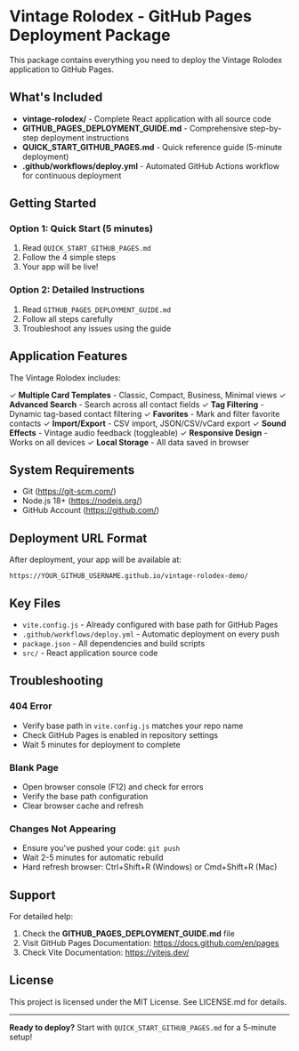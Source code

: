 # Vintage Rolodex - GitHub Pages Deployment Package

This package contains everything you need to deploy the Vintage Rolodex application to GitHub Pages.

## What's Included

- **vintage-rolodex/** - Complete React application with all source code
- **GITHUB_PAGES_DEPLOYMENT_GUIDE.md** - Comprehensive step-by-step deployment instructions
- **QUICK_START_GITHUB_PAGES.md** - Quick reference guide (5-minute deployment)
- **.github/workflows/deploy.yml** - Automated GitHub Actions workflow for continuous deployment

## Getting Started

### Option 1: Quick Start (5 minutes)
1. Read `QUICK_START_GITHUB_PAGES.md`
2. Follow the 4 simple steps
3. Your app will be live!

### Option 2: Detailed Instructions
1. Read `GITHUB_PAGES_DEPLOYMENT_GUIDE.md`
2. Follow all steps carefully
3. Troubleshoot any issues using the guide

## Application Features

The Vintage Rolodex includes:

✓ **Multiple Card Templates** - Classic, Compact, Business, Minimal views
✓ **Advanced Search** - Search across all contact fields
✓ **Tag Filtering** - Dynamic tag-based contact filtering
✓ **Favorites** - Mark and filter favorite contacts
✓ **Import/Export** - CSV import, JSON/CSV/vCard export
✓ **Sound Effects** - Vintage audio feedback (toggleable)
✓ **Responsive Design** - Works on all devices
✓ **Local Storage** - All data saved in browser

## System Requirements

- Git (https://git-scm.com/)
- Node.js 18+ (https://nodejs.org/)
- GitHub Account (https://github.com/)

## Deployment URL Format

After deployment, your app will be available at:
```
https://YOUR_GITHUB_USERNAME.github.io/vintage-rolodex-demo/
```

## Key Files

- `vite.config.js` - Already configured with base path for GitHub Pages
- `.github/workflows/deploy.yml` - Automatic deployment on every push
- `package.json` - All dependencies and build scripts
- `src/` - React application source code

## Troubleshooting

### 404 Error
- Verify base path in `vite.config.js` matches your repo name
- Check GitHub Pages is enabled in repository settings
- Wait 5 minutes for deployment to complete

### Blank Page
- Open browser console (F12) and check for errors
- Verify the base path configuration
- Clear browser cache and refresh

### Changes Not Appearing
- Ensure you've pushed your code: `git push`
- Wait 2-5 minutes for automatic rebuild
- Hard refresh browser: Ctrl+Shift+R (Windows) or Cmd+Shift+R (Mac)

## Support

For detailed help:
1. Check the **GITHUB_PAGES_DEPLOYMENT_GUIDE.md** file
2. Visit GitHub Pages Documentation: https://docs.github.com/en/pages
3. Check Vite Documentation: https://vitejs.dev/

## License

This project is licensed under the MIT License. See LICENSE.md for details.

---

**Ready to deploy?** Start with `QUICK_START_GITHUB_PAGES.md` for a 5-minute setup!
